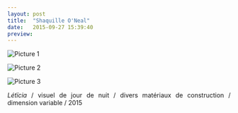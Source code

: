 ```yaml
---
layout: post
title:  "Shaquille O'Neal"
date:   2015-09-27 15:39:40
preview: 
---
```


![Picture 1]()

![Picture 2]()

![Picture 3]()

<p style="text-align:justify">
<span style="font-style: italic;">L&eacute;t&iuml;cia</span>   / visuel de jour de nuit / divers mat&eacute;riaux de construction / dimension variable / 2015
</p>
